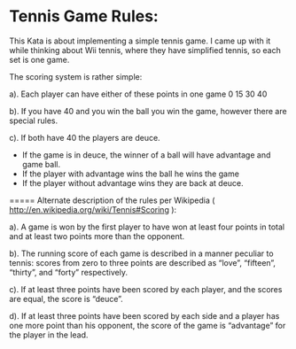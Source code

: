 # Tennis Game Rules:

This Kata is about implementing a simple tennis game.
I came up with it while thinking about Wii tennis, where they have simplified tennis, so each set is one game.

The scoring system is rather simple:

a). Each player can have either of these points in one game 0 15 30 40

b). If you have 40 and you win the ball you win the game, however there are special rules.

c). If both have 40 the players are deuce.
- If the game is in deuce, the winner of a ball will have advantage and game ball.
- If the player with advantage wins the ball he wins the game
- If the player without advantage wins they are back at deuce.

===== Alternate description of the rules per Wikipedia ( http://en.wikipedia.org/wiki/Tennis#Scoring ):

a).  A game is won by the first player to have won at least four points in total and at least
    two points more than the opponent.

b).  The running score of each game is described in a manner peculiar to tennis:
    scores from zero to three points are described as “love”, “fifteen”, “thirty”, and “forty” respectively.

c).  If at least three points have been scored by each player, and the scores are equal, the score is “deuce”.

d).  If at least three points have been scored by each side and a player has one more point than his opponent,
    the score of the game is “advantage” for the player in the lead.